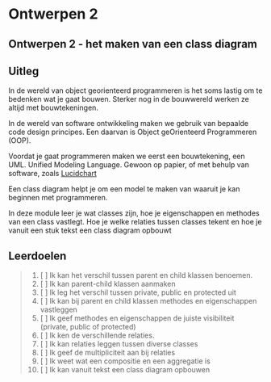 # Ontwerpen 2

## Ontwerpen 2 - het maken van een class diagram

## Uitleg

In de wereld van object georienteerd programmeren is het soms lastig om te bedenken wat je gaat bouwen. Sterker nog in de bouwwereld werken ze altijd met bouwtekeningen.

In de wereld van software ontwikkeling maken we gebruik van bepaalde code design principes. Een daarvan is Object geOrienteerd Programmeren (OOP).

Voordat je gaat programmeren maken we eerst een bouwtekening, een UML. Unified Modeling Language. Gewoon op papier, of met behulp van software, zoals [Lucidchart](https://lucidchart.com)

Een class diagram helpt je om een model te maken van waaruit je kan beginnen met programmeren.

In deze module leer je wat classes zijn, hoe je eigenschappen en methodes van een class vastlegt. Hoe je welke relaties tussen classes tekent en hoe je vanuit een stuk tekst een class diagram opbouwt

## Leerdoelen

> 1. [ ] Ik kan het verschil tussen parent en child klassen benoemen.
> 2. [ ] Ik kan parent-child klassen aanmaken
> 3. [ ] Ik leg het verschil tussen private, public en protected uit
> 4. [ ] Ik kan bij parent en child klassen methodes en eigenschappen vastleggen
> 5. [ ] Ik geef methodes en eigenschappen de juiste visibiliteit (private, public of protected)
> 6. [ ] Ik ken de verschillende relaties.
> 7. [ ] Ik kan relaties leggen tussen diverse classes
> 8. [ ] Ik geef de multipliciteit aan bij relaties
> 9. [ ] Ik weet wat een compositie en een aggregatie is
>10. [ ] Ik kan vanuit tekst een class diagram opbouwen
